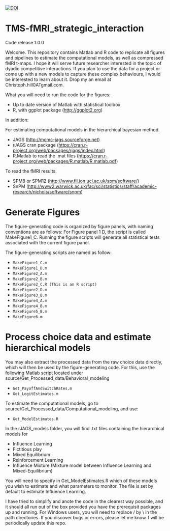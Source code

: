 [![DOI](https://zenodo.org/badge/93639776.svg)](https://zenodo.org/badge/latestdoi/93639776)

# TMS-fMRI_strategic_interaction 

Code release 1.0.0

Welcome. This repository contains Matlab and R code to replicate all figures and pipelines to estimate the computational models, as well as compressed fMRI t-maps. I hope it will serve future researcher interested in the topic of dyadic competitive interactions. If you plan to use the data for a project or come up with a new models to capture these complex behaviours, I would be interested to learn about it. Drop my an email at Christoph.hill0ATgmail.com. 

What you will need to run the code for the figures: 
* Up to date version of Matlab with statistical toolbox 
* R, with ggplot package (http://ggplot2.org) 

In addition: 

For estimating computational models in the hierarchical bayesian method. 
* JAGS (http://mcmc-jags.sourceforge.net)
* rJAGS cran package (https://cran.r-project.org/web/packages/rjags/index.html) 
* R.Matlab to read the .mat files (https://cran.r-project.org/web/packages/R.matlab/R.matlab.pdf) 

To read the fMRI results. 
* SPM8 or SPM12 (http://www.fil.ion.ucl.ac.uk/spm/software/) 
* SnPM (http://www2.warwick.ac.uk/fac/sci/statistics/staff/academic-research/nichols/software/snpm)

# Generate Figures

The figure-generating code is organized by figure panels, with naming conventions are as follows: 
For Figure panel 1 D, the script is called MakeFigure1_C. 
Running the figure scripts will generate all statistical tests associated with the current figure panel. 

The figure-generating scripts are named as follow:

* ```MakeFigure1_C.m```
* ```MakeFigure1_D.m```
* ```MakeFigure2_A.m```
* ```MakeFigure2_B.m```
* ```MakeFigure2_C.R (This is an R script)``` 
* ```MakeFigure2_D.m```
* ```MakeFigure3_B.m```
* ```MakeFigure4_A.m```
* ```MakeFigure4_B.m```
* ```MakeFigure5_B.m```
* ```MakeFigure6.m```

# Process choice data and estimate hierarchical models

You may also extract the processed data from the raw choice data directly, which will then be used by the figure-generating code. 
For this, use the following Matlab script located under source/Get_Processed_data/Behavioral_modeling

* ```Get_PayoffAndSwitchRates.m``` 
* ```Get_LogitEstimates.m```

To estimate the computational models, go to source/Get_Processed_data/Computational_modeling, and use:

* ```Get_ModelEstimates.R```

In the rJAGS_models folder, you will find .txt files containing the hierarchical models for

* Influence Learning
* Fictitious play
* Mixed Equilibrium
* Reinforcement Learning
* Influence Mixture (Mixture model between Influence Learning and Mixed-Equilibrium)

You will need to specify in Get_ModelEstimates.R which of these models you wish to estimate and what parameters to monitor. The file is set by default to estimate Influence Learning. 

I have tried to simplify and anote the code in the clearest way possible, and it should all run out of the box provided you have the prerequisit packages up and running. For Windows users, you will need to replace / by \ in the path directories. If you discover bugs or errors, please let me know. I will be periodically update this repo.  


